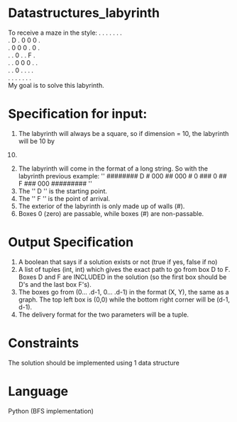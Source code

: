 # Datastructures_labyrinth
To receive a maze in the style: 
. . . . . . .<br>
. D . 0 0 0 .<br>
. 0 0 0 . 0 .<br>
. . 0 . . F .<br>
. . 0 0 0 . .<br>
. . 0 . . . .<br>
. . . . . . .<br>
My goal is to solve this labyrinth.

# Specification for input:
1) The labyrinth will always be a square, so if dimension = 10, the labyrinth will be 10 by
10.
2) The labyrinth will come in the format of a long string. So with the labyrinth
previous example: '' ######## D # 000 ## 000 # 0 ### 0 ## F ### 000 ######### ''
3) The '' D '' is the starting point.
4) The '' F '' is the point of arrival.
5) The exterior of the labyrinth is only made up of walls (#).
6) Boxes 0 (zero) are passable, while boxes (#) are non-passable.

# Output Specification
1) A boolean that says if a solution exists or not (true if yes, false if no)
2) A list of tuples (int, int) which gives the exact path to go from box D to
F. Boxes D and F are INCLUDED in the solution (so the first box should be D's
and the last box F's).
3) The boxes go from (0… .d-1, 0… .d-1) in the format (X, Y), the same as a
graph.
The top left box is (0,0) while the bottom right corner will be
(d-1, d-1).
4) The delivery format for the two parameters will be
a tuple.

# Constraints
The solution should be implemented using 1 data structure

# Language 
Python (BFS implementation)
